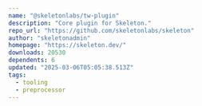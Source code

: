 ```yaml
---
name: "@skeletonlabs/tw-plugin"
description: "Core plugin for Skeleton."
repo_url: "https://github.com/skeletonlabs/skeleton"
author: "skeletonadmin"
homepage: "https://skeleton.dev/"
downloads: 20530
dependents: 6
updated: "2025-03-06T05:05:38.513Z"
tags: 
  - tooling
  - preprocessor
---
```

